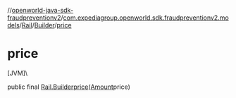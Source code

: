 //[openworld-java-sdk-fraudpreventionv2](../../../../index.md)/[com.expediagroup.openworld.sdk.fraudpreventionv2.models](../../index.md)/[Rail](../index.md)/[Builder](index.md)/[price](price.md)

# price

[JVM]\

public final [Rail.Builder](index.md)[price](price.md)([Amount](../../-amount/index.md)price)

